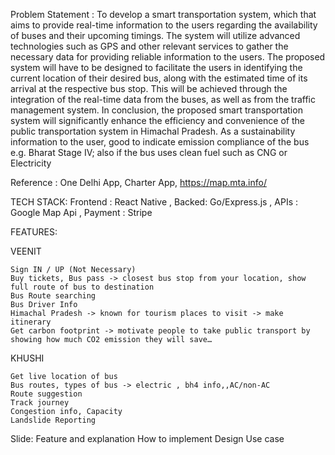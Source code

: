 Problem Statement : 
To develop a smart transportation system, which that aims to provide real-time information to the users regarding the availability of buses and their upcoming timings. The system will utilize advanced technologies such as GPS and other relevant services to gather the necessary data for providing reliable information to the users. The proposed system will have to be designed to facilitate the users in identifying the current location of their desired bus, along with the estimated time of its arrival at the respective bus stop. This will be achieved through the integration of the real-time data from the buses, as well as from the traffic management system. In conclusion, the proposed smart transportation system will significantly enhance the efficiency and convenience of the public transportation system in Himachal Pradesh. As a sustainability information to the user, good to indicate emission compliance of the bus e.g. Bharat Stage IV; also if the bus uses clean fuel such as CNG or Electricity

Reference : 
  One Delhi App, 
  Charter App, 
  https://map.mta.info/

TECH STACK:
  Frontend : React Native , 
  Backed: Go/Express.js , 
  APIs : Google Map Api , 
  Payment : Stripe

FEATURES:

  VEENIT
    
    Sign IN / UP (Not Necessary)
    Buy tickets, Bus pass -> closest bus stop from your location, show full route of bus to destination
    Bus Route searching
    Bus Driver Info
    Himachal Pradesh -> known for tourism places to visit -> make itinerary
    Get carbon footprint -> motivate people to take public transport by showing how much CO2 emission they will save…
  
  KHUSHI
  
    Get live location of bus
    Bus routes, types of bus -> electric , bh4 info,,AC/non-AC
    Route suggestion 
    Track journey
    Congestion info, Capacity
    Landslide Reporting

Slide:
  Feature and explanation
  How to implement
  Design
  Use case





